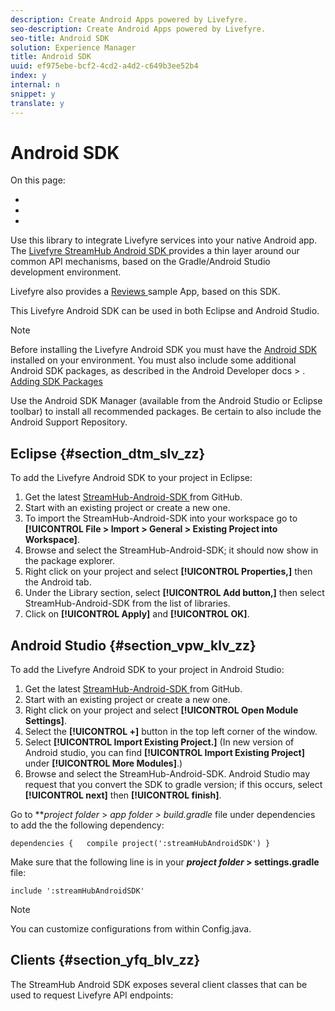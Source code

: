 ```yaml
---
description: Create Android Apps powered by Livefyre.
seo-description: Create Android Apps powered by Livefyre.
seo-title: Android SDK
solution: Experience Manager
title: Android SDK
uuid: ef975ebe-bcf2-4cd2-a4d2-c649b3ee52b4
index: y
internal: n
snippet: y
translate: y
---
```


# Android SDK

On this page:

* [](#c_android_sdk/section_dtm_slv_zz)
* [](#c_android_sdk/section_vpw_klv_zz)
* [](#c_android_sdk/section_yfq_blv_zz)



Use this library to integrate Livefyre services into your native Android app. The [ Livefyre StreamHub Android SDK ](https://github.com/Livefyre/StreamHub-Android-SDK) provides a thin layer around our common API mechanisms, based on the Gradle/Android Studio development environment.

Livefyre also provides a [ Reviews ](https://github.com/Livefyre/StreamHub-iOS-Reviews-App) sample App, based on this SDK.

This Livefyre Android SDK can be used in both Eclipse and Android Studio.

>[!NOTE]
>
>Before installing the Livefyre Android SDK you must have the [ Android SDK ](http://developer.android.com/sdk/index.html) installed on your environment. You must also include some additional Android SDK packages, as described in the Android Developer docs &gt; .
>[ Adding SDK Packages ](http://developer.android.com/sdk/installing/adding-packages.html) 

Use the Android SDK Manager (available from the Android Studio or Eclipse toolbar) to install all recommended packages. Be certain to also include the Android Support Repository.

## Eclipse {#section_dtm_slv_zz}

To add the Livefyre Android SDK to your project in Eclipse:

1. Get the latest [ StreamHub-Android-SDK ](https://github.com/Livefyre/StreamHub-Android-SDK) from GitHub.
1. Start with an existing project or create a new one.
1. To import the StreamHub-Android-SDK into your workspace go to **[!UICONTROL  File > Import > General > Existing Project into Workspace]**.
1. Browse and select the StreamHub-Android-SDK; it should now show in the package explorer.
1. Right click on your project and select **[!UICONTROL  Properties,]** then the Android tab.
1. Under the Library section, select **[!UICONTROL  Add button,]** then select StreamHub-Android-SDK from the list of libraries.
1. Click on **[!UICONTROL  Apply]** and **[!UICONTROL  OK]**.

## Android Studio {#section_vpw_klv_zz}

To add the Livefyre Android SDK to your project in Android Studio:

1. Get the latest [ StreamHub-Android-SDK ](https://github.com/Livefyre/StreamHub-Android-SDK) from GitHub.
1. Start with an existing project or create a new one.
1. Right click on your project and select **[!UICONTROL  Open Module Settings]**.
1. Select the **[!UICONTROL  +]** button in the top left corner of the window.
1. Select **[!UICONTROL  Import Existing Project.]** (In new version of Android studio, you can find **[!UICONTROL  Import Existing Project]** under **[!UICONTROL  More Modules]**.)
1. Browse and select the StreamHub-Android-SDK.
Android Studio may request that you convert the SDK to gradle version; if this occurs, select **[!UICONTROL  next]** then **[!UICONTROL  finish]**.

Go to ***project folder* &gt; *app folder *&gt; build.gradle** file under dependencies to add the the following dependency:

```
dependencies {   compile project(':streamHubAndroidSDK') } 

```



Make sure that the following line is in your ***project folder* &gt; settings.gradle** file:




```
include ':streamHubAndroidSDK' 

```

>[!NOTE]
>
>You can customize configurations from within Config.java.


## Clients {#section_yfq_blv_zz}

The StreamHub Android SDK exposes several client classes that can be used to request Livefyre API endpoints:
